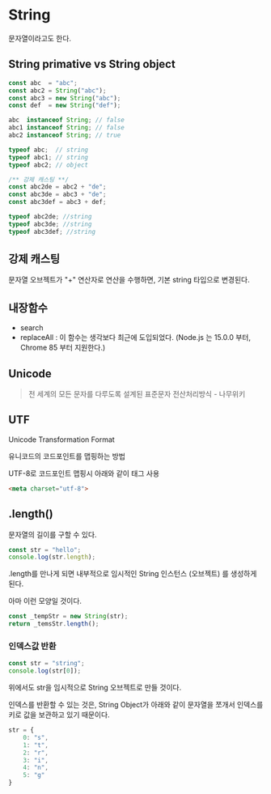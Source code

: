 # String

문자열이라고도 한다.

## String primative vs String object

```javascript
const abc  = "abc";
const abc2 = String("abc");
const abc3 = new String("abc");
const def  = new String("def");

abc  instanceof String; // false
abc1 instanceof String; // false
abc2 instanceof String; // true

typeof abc;  // string
typeof abc1; // string
typeof abc2; // object

/** 강제 캐스팅 **/
const abc2de = abc2 + "de";
const abc3de = abc3 + "de";
const abc3def = abc3 + def;

typeof abc2de; //string
typeof abc3de; //string
typeof abc3def; //string
```



## 강제 캐스팅

문자열 오브젝트가 "+" 연산자로 연산을 수행하면, 기본 string 타입으로 변경된다.



## 내장함수

- search
- replaceAll : 이 함수는 생각보다 최근에 도입되었다. (Node.js 는 15.0.0 부터, Chrome 85 부터 지원한다.)





## Unicode

> 전 세계의 모든 문자를 다루도록 설계된 표준문자 전산처리방식 - 나무위키





## UTF

Unicode Transformation Format

유니코드의 코드포인트를 맵핑하는 방법



UTF-8로 코드포인트 맵핑시 아래와 같이 태그 사용

```html
<meta charset="utf-8">
```





## .length()

문자열의 길이를 구할 수 있다. 

```javascript
const str = "hello";
console.log(str.length);
```

.length를 만나게 되면 내부적으로 임시적인 String 인스턴스 (오브젝트) 를 생성하게 된다. 

아마 이런 모양일 것이다.

```javascript
const _tempStr = new String(str);
return _temsStr.length();
```



### 인덱스값 반환

```javascript
const str = "string";
console.log(str[0]);
```

위에서도 str을 임시적으로 String 오브젝트로 만들 것이다. 

인덱스를 반환할 수 있는 것은, String Object가 아래와 같이 문자열을 쪼개서 인덱스를 키로  값을 보관하고 있기 때문이다.

```javascript
str = {
    0: "s",
    1: "t",
    2: "r",
    3: "i",
    4: "n",
    5: "g"
}
```



